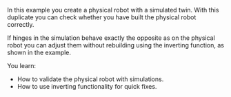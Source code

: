 In this example you create a physical robot with a simulated twin. 
With this duplicate you can check whether you have built the physical robot correctly.

If hinges in the simulation behave exactly the opposite as on the physical robot you can adjust them without rebuilding using the inverting function, as shown in the example.

You learn:
- How to validate the physical robot with simulations.
- How to use inverting functionality for quick fixes.
